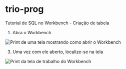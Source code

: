# trio-prog

Tutorial de SQL no Workbench - Criação de tabela

1. Abra o Workbench
   
![Print de uma tela mostrando como abrir o Workbench](https://github.com/user-attachments/assets/6ef9a444-3edc-4981-9f2f-38d36a7ae815)

3. Uma vez com ele aberto, localize-se na tela

![Print da tela de trabalho do Workbench](https://github.com/user-attachments/assets/2c6566b5-a6f9-43dc-984c-fd26f5d2189b)
